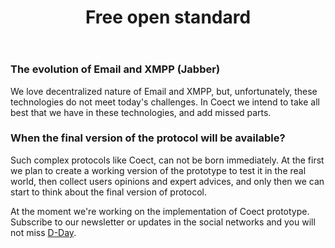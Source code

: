 ﻿---
layout: 'default'
slug: 'protocol'
lang: 'en'
title: 'Free open standard'
head: 'Protocol'
---

### The evolution of Email and XMPP (Jabber)

We love decentralized nature of Email and XMPP, but, unfortunately, these
technologies do not meet today's challenges. In Coect we intend to take all best
that we have in these technologies, and add missed parts.

### When the final version of the protocol will be available?

Such complex protocols like Coect, can not be born immediately. At the first we
plan to create a working version of the prototype to test it in the real world,
then collect users opinions and expert advices, and only then we can start to
think about the final version of protocol.

At the moment we're working on the implementation of Coect prototype. Subscribe
to our newsletter or updates in the social networks and you will not
miss [D-Day](http://en.wikipedia.org/wiki/D-Day_%28military_term%29).
